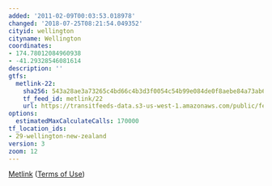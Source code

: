 ```yaml
---
added: '2011-02-09T00:03:53.018978'
changed: '2018-07-25T08:21:54.049352'
cityid: wellington
cityname: Wellington
coordinates:
- 174.78012084960938
- -41.29328546081614
description: ''
gtfs:
  metlink-22:
    sha256: 543a28ae3a73265c4bd66c4b3d3f0054c54b99e084de0f8aebe84a73ab66eae2
    tf_feed_id: metlink/22
    url: https://transitfeeds-data.s3-us-west-1.amazonaws.com/public/feeds/metlink/22/20180719/gtfs.zip
options:
  estimatedMaxCalculateCalls: 170000
tf_location_ids:
- 29-wellington-new-zealand
version: 3
zoom: 12
---
```


[Metlink](http://www.metlink.org.nz/) ([Terms of Use](http://www.metlink.org.nz/gtf-terms-of-use/))
